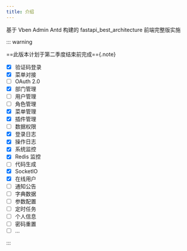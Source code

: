 ```yaml
---
title: 介绍
---
```


基于 Vben Admin Antd 构建的 fastapi_best_architecture 前端完整版实施

::: warning

==此版本计划于第二季度结束前完成=={.note}

- [x] 验证码登录
- [x] 菜单对接
- [ ] OAuth 2.0
- [x] 部门管理
- [ ] 用户管理
- [ ] 角色管理
- [x] 菜单管理
- [x] 插件管理
- [ ] 数据权限
- [x] 登录日志
- [x] 操作日志
- [x] 系统监控
- [x] Redis 监控
- [ ] 代码生成
- [x] SocketIO
- [x] 在线用户
- [ ] 通知公告
- [ ] 字典数据
- [ ] 参数配置
- [ ] 定时任务
- [ ] 个人信息
- [ ] 密码重置
- [ ] ...

:::
